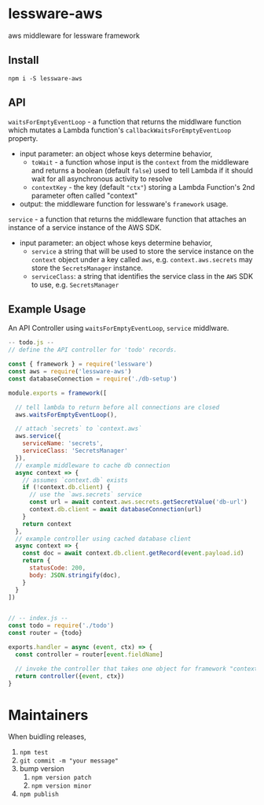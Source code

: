 # lessware-aws
aws middleware for lessware framework

## Install
`npm i -S lessware-aws`

## API
`waitsForEmptyEventLoop` - a function that returns the middlware function which mutates a Lambda function's `callbackWaitsForEmptyEventLoop` property.
- input parameter: an object whose keys determine behavior,
  - `toWait` - a function whose input is the `context` from the middleware and returns a boolean (default `false`) used to tell Lambda if it should wait for all asynchronous activity to resolve 
  - `contextKey` - the key (default `"ctx"`) storing a Lambda Function's 2nd parameter often called "context"
- output: the middleware function for lessware's `framework` usage.

`service` - a function that returns the middleware function that attaches an instance of a service instance of the AWS SDK.
- input parameter: an object whose keys determine behavior,
  - `service` a string that will be used to store the service instance on the `context` object under a key called `aws`, e.g. `context.aws.secrets` may store the `SecretsManager` instance.
  - `serviceClass`: a string that identifies the service class in the `AWS` SDK to use, e.g. `SecretsManager`

## Example Usage
An API Controller using `waitsForEmptyEventLoop`, `service` middlware.

```javascript
-- todo.js --
// define the API controller for 'todo' records.

const { framework } = require('lessware')
const aws = require('lessware-aws')
const databaseConnection = require('./db-setup')

module.exports = framework([

  // tell lambda to return before all connections are closed
  aws.waitsForEmptyEventLoop(),

  // attach `secrets` to `context.aws`
  aws.service({
    serviceName: 'secrets',
    serviceClass: 'SecretsManager'
  }),
  // example middleware to cache db connection
  async context => {
    // assumes `context.db` exists
    if (!context.db.client) {
      // use the `aws.secrets` service
      const url = await context.aws.secrets.getSecretValue('db-url')
      context.db.client = await databaseConnection(url)
    }
    return context
  },
  // example controller using cached database client
  async context => {
    const doc = await context.db.client.getRecord(event.payload.id)
    return {
      statusCode: 200,
      body: JSON.stringify(doc),
    }
  }
])


// -- index.js --
const todo = require('./todo')
const router = {todo}

exports.handler = async (event, ctx) => {
  const controller = router[event.fieldName]

  // invoke the controller that takes one object for framework "context"
  return controller({event, ctx})
}
```

# Maintainers

When buidling releases,
1. `npm test`
2. `git commit -m "your message"`
3. bump version 
   1. `npm version patch`
   2. `npm version minor`
4. `npm publish`
